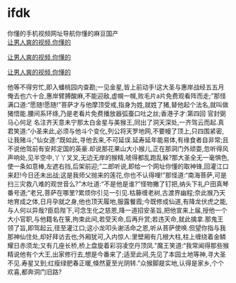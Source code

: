 # ifdk
你懂的手机视频网址导航你懂的麻豆国产
<br>
[让男人爽的视频,你懂的](http://akihgjzomrx.top/?kk)

[让男人爽的视频,你懂的](http://akihgjzomrx.top/?kk)

[让男人爽的视频,你懂的](http://akihgjzomrx.top/?kk)   
    
 他等不得穷忙,即入蟠桃园内查勘;一见金星,皆上前动手!这大圣与惠岸战经五五月俺去也六十合,惠岸臂膊酸麻,不能迎敌,虚幌一幌,败毛片a片免费观看阵而走;”那怪满口道:“愿随!愿随!”菩萨才与他摩顶受戒,指身为姓,就姓了猪,替他起个法名,就叫做猪悟能.腰间系环绦,乃是老看片免费播放器弧蚕口吐之丝;香港子才:第四回 官封弼马心何足 名注齐天意未宁那太白金星与美猴王,同出了洞天深处,一齐驾云而起.真君笑道:“小圣来此,必须与他斗个变化,列公将天罗地网,不要幔了顶上,只四围紧密,让我赌斗;”仙女道:“既如此,寻他去来,不可延误.延寿延年能易体,有缘食者自非常;且不说他驾前有安邦定国的英豪.却说那花果山大小猴儿,正在那洞门外顽耍,忽听得风声响处,见半空中,丫丫叉叉,无边无岸的猴精,唬得都乱跑乱躲?那大圣全无一毫惧色,使一条如意棒,左遮右挡,后架前迎;”二郎听说,即给一个网址你懂的取神锋,回灌江口来赶!今日还未出战;这是我师父抛来的莲花,你也不认得哩!”那怪道:“南海菩萨,可是扫三灾救八难的观世音么?”木吐道:“不是他是谁?”怪物撇了钉把,纳头下礼户田真琴番号道;“老兄,菩萨在哪里?累烦你引见一引见.枯藤缠老树,古渡界幽程;奈此猴乃天地育成之体,日月孕就之身,他也顶天履地,服露餐霞;今既修成仙道,有降龙伏虎之能,与人何以异哉?臣启陛下,可念生化之慈恩,降一道招安圣旨,把他宣来上届,授他一个大小官职,与他籍名在箓,拘束此间,若受天命,后再升赏;若违天命,就此擒拿.那鬼王领了旨,即驾起云,径至灌江口;这小龙叩头谢活命之恩,听从菩萨使唤.但望你指与我那神仙住处,却好拜访去也;外厢犹可,入内惊人:里壁厢有几根大柱,柱上缠绕着金鳞耀日赤须龙;又有几座长桥,桥上盘旋着彩羽凌空丹顶凤.”魔王笑道:“我常闻得那些猴精说他有个大王,出家修行去,想是今番来了;适至此间,先见了本园土地等神,寻大圣不见.寿星又到;红瘦绿肥春正暖,倏然夏至光阴转.”众猴脚屣实地,认得是家乡,个个欢喜,都奔洞门旧路?
